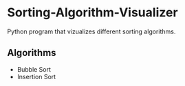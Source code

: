 # Sorting-Algorithm-Visualizer

Python program that vizualizes different sorting algorithms.

## Algorithms

- Bubble Sort
- Insertion Sort
